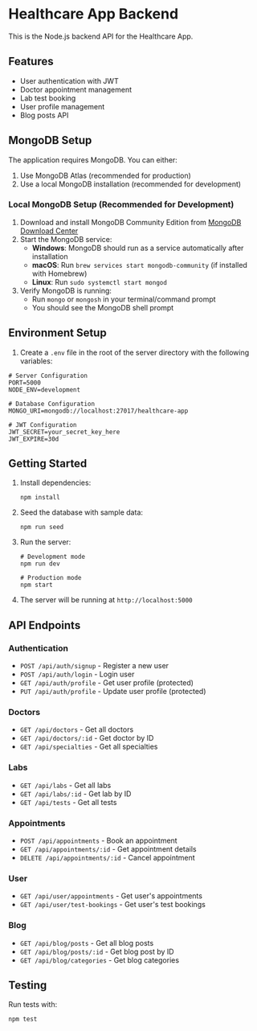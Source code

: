 
# Healthcare App Backend

This is the Node.js backend API for the Healthcare App.

## Features

- User authentication with JWT
- Doctor appointment management
- Lab test booking
- User profile management
- Blog posts API

## MongoDB Setup

The application requires MongoDB. You can either:
1. Use MongoDB Atlas (recommended for production)
2. Use a local MongoDB installation (recommended for development)

### Local MongoDB Setup (Recommended for Development)
1. Download and install MongoDB Community Edition from [MongoDB Download Center](https://www.mongodb.com/try/download/community)
2. Start the MongoDB service:
   - **Windows**: MongoDB should run as a service automatically after installation
   - **macOS**: Run `brew services start mongodb-community` (if installed with Homebrew)
   - **Linux**: Run `sudo systemctl start mongod`
3. Verify MongoDB is running:
   - Run `mongo` or `mongosh` in your terminal/command prompt
   - You should see the MongoDB shell prompt

## Environment Setup

1. Create a `.env` file in the root of the server directory with the following variables:

```
# Server Configuration
PORT=5000
NODE_ENV=development

# Database Configuration
MONGO_URI=mongodb://localhost:27017/healthcare-app

# JWT Configuration
JWT_SECRET=your_secret_key_here
JWT_EXPIRE=30d
```

## Getting Started

1. Install dependencies:
   ```
   npm install
   ```

2. Seed the database with sample data:
   ```
   npm run seed
   ```

3. Run the server:
   ```
   # Development mode
   npm run dev
   
   # Production mode
   npm start
   ```

4. The server will be running at `http://localhost:5000`

## API Endpoints

### Authentication
- `POST /api/auth/signup` - Register a new user
- `POST /api/auth/login` - Login user
- `GET /api/auth/profile` - Get user profile (protected)
- `PUT /api/auth/profile` - Update user profile (protected)

### Doctors
- `GET /api/doctors` - Get all doctors
- `GET /api/doctors/:id` - Get doctor by ID
- `GET /api/specialties` - Get all specialties

### Labs
- `GET /api/labs` - Get all labs
- `GET /api/labs/:id` - Get lab by ID
- `GET /api/tests` - Get all tests

### Appointments
- `POST /api/appointments` - Book an appointment
- `GET /api/appointments/:id` - Get appointment details
- `DELETE /api/appointments/:id` - Cancel appointment

### User
- `GET /api/user/appointments` - Get user's appointments
- `GET /api/user/test-bookings` - Get user's test bookings

### Blog
- `GET /api/blog/posts` - Get all blog posts
- `GET /api/blog/posts/:id` - Get blog post by ID
- `GET /api/blog/categories` - Get blog categories

## Testing

Run tests with:
```
npm test
```
